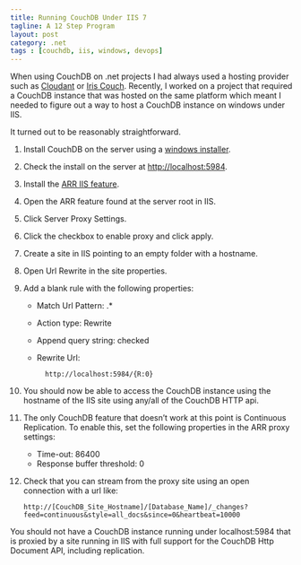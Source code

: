 ```yaml
---
title: Running CouchDB Under IIS 7
tagline: A 12 Step Program
layout: post
category: .net
tags : [couchdb, iis, windows, devops]
---
```

When using CouchDB on .net projects I had always used a hosting provider such as [Cloudant](https://cloudant.com) or [Iris Couch](http://www.iriscouch.com). Recently, I worked on a project that required a CouchDB instance that was hosted on the same platform which meant I needed to figure out a way to host a CouchDB instance on windows under IIS.

It turned out to be reasonably straightforward.

1. Install CouchDB on the server using a [windows installer](http://couchdb.apache.org/#download).
2. Check the install on the server at [http://localhost:5984](http://localhost:5984).
3. Install the [ARR IIS feature](http://www.iis.net/downloads/microsoft/application-request-routing).
4. Open the ARR feature found at the server root in IIS.
5. Click Server Proxy Settings.
6. Click the checkbox to enable proxy and click apply.
7. Create a site in IIS pointing to an empty folder with a hostname.
8. Open Url Rewrite in the site properties.
9. Add a blank rule with the following properties:
	- Match Url Pattern: .\*
	- Action type: Rewrite
	- Append query string: checked
	- Rewrite Url: 

			http://localhost:5984/{R:0}

10. You should now be able to access the CouchDB instance using the hostname of the IIS site using any/all of the CouchDB HTTP api.
11. The only CouchDB feature that doesn’t work at this point is Continuous Replication. To enable this, set the following properties in the ARR proxy settings:
	- Time-out: 86400
	- Response buffer threshold: 0
12. Check that you can stream from the proxy site using an open connection with a url like:

		http://[CouchDB_Site_Hostname]/[Database_Name]/_changes?feed=continuous&style=all_docs&since=0&heartbeat=10000

You should not have a CouchDB instance running under localhost:5984 that is proxied by a site running in IIS with full support for the CouchDB Http Document API, including replication.
